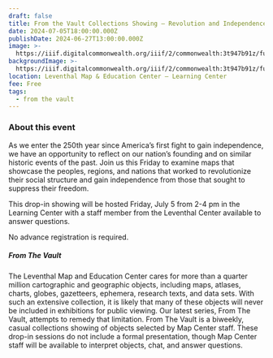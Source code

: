 ```yaml
---
draft: false
title: From the Vault Collections Showing — Revolution and Independence!
date: 2024-07-05T18:00:00.000Z
publishDate: 2024-06-27T13:00:00.000Z
image: >-
  https://iiif.digitalcommonwealth.org/iiif/2/commonwealth:3t947b91z/full/1200,/0/default.jpg
backgroundImage: >-
  https://iiif.digitalcommonwealth.org/iiif/2/commonwealth:3t947b91z/full/1200,/0/default.jpg
location: Leventhal Map & Education Center – Learning Center
fee: Free
tags:
  - from the vault
---
```


### About this event

As we enter the 250th year since America’s first fight to gain independence, we have an opportunity to reflect on our nation’s founding and on similar historic events of the past. Join us this Friday to examine maps that showcase the peoples, regions, and nations that worked to revolutionize their social structure and gain independence from those that sought to suppress their freedom.

This drop-in showing will be hosted Friday, July 5 from 2-4 pm in the Learning Center with a staff member from the Leventhal Center available to answer questions.

No advance registration is required.

##### ***From The Vault***

The Leventhal Map and Education Center cares for more than a quarter million cartographic and geographic objects, including maps, atlases, charts, globes, gazetteers, ephemera, research texts, and data sets. With such an extensive collection, it is likely that many of these objects will never be included in exhibitions for public viewing. Our latest series, From The Vault, attempts to remedy that limitation. From The Vault is a biweekly, casual collections showing of objects selected by Map Center staff. These drop-in sessions do not include a formal presentation, though Map Center staff will be available to interpret objects, chat, and answer questions.
